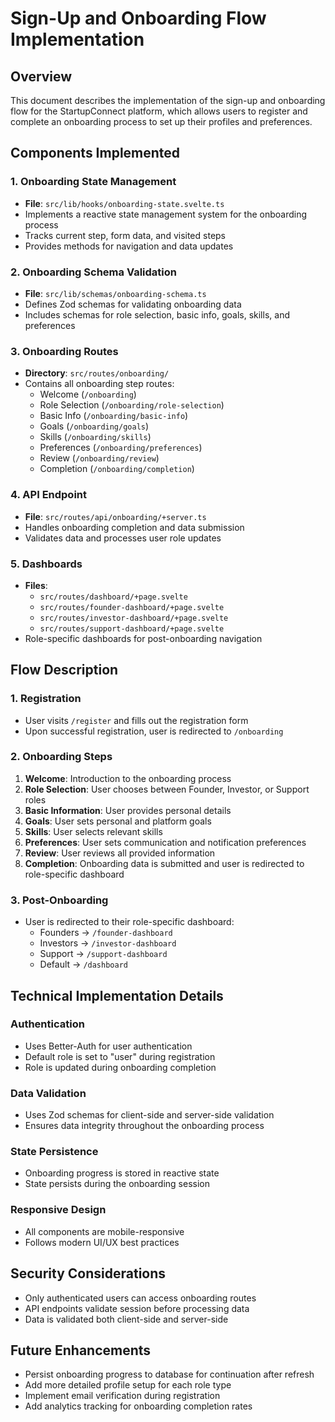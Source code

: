 # Sign-Up and Onboarding Flow Implementation

## Overview
This document describes the implementation of the sign-up and onboarding flow for the StartupConnect platform, which allows users to register and complete an onboarding process to set up their profiles and preferences.

## Components Implemented

### 1. Onboarding State Management
- **File**: `src/lib/hooks/onboarding-state.svelte.ts`
- Implements a reactive state management system for the onboarding process
- Tracks current step, form data, and visited steps
- Provides methods for navigation and data updates

### 2. Onboarding Schema Validation
- **File**: `src/lib/schemas/onboarding-schema.ts`
- Defines Zod schemas for validating onboarding data
- Includes schemas for role selection, basic info, goals, skills, and preferences

### 3. Onboarding Routes
- **Directory**: `src/routes/onboarding/`
- Contains all onboarding step routes:
  - Welcome (`/onboarding`)
  - Role Selection (`/onboarding/role-selection`)
  - Basic Info (`/onboarding/basic-info`)
  - Goals (`/onboarding/goals`)
  - Skills (`/onboarding/skills`)
  - Preferences (`/onboarding/preferences`)
  - Review (`/onboarding/review`)
  - Completion (`/onboarding/completion`)

### 4. API Endpoint
- **File**: `src/routes/api/onboarding/+server.ts`
- Handles onboarding completion and data submission
- Validates data and processes user role updates

### 5. Dashboards
- **Files**: 
  - `src/routes/dashboard/+page.svelte`
  - `src/routes/founder-dashboard/+page.svelte`
  - `src/routes/investor-dashboard/+page.svelte`
  - `src/routes/support-dashboard/+page.svelte`
- Role-specific dashboards for post-onboarding navigation

## Flow Description

### 1. Registration
- User visits `/register` and fills out the registration form
- Upon successful registration, user is redirected to `/onboarding`

### 2. Onboarding Steps
1. **Welcome**: Introduction to the onboarding process
2. **Role Selection**: User chooses between Founder, Investor, or Support roles
3. **Basic Information**: User provides personal details
4. **Goals**: User sets personal and platform goals
5. **Skills**: User selects relevant skills
6. **Preferences**: User sets communication and notification preferences
7. **Review**: User reviews all provided information
8. **Completion**: Onboarding data is submitted and user is redirected to role-specific dashboard

### 3. Post-Onboarding
- User is redirected to their role-specific dashboard:
  - Founders → `/founder-dashboard`
  - Investors → `/investor-dashboard`
  - Support → `/support-dashboard`
  - Default → `/dashboard`

## Technical Implementation Details

### Authentication
- Uses Better-Auth for user authentication
- Default role is set to "user" during registration
- Role is updated during onboarding completion

### Data Validation
- Uses Zod schemas for client-side and server-side validation
- Ensures data integrity throughout the onboarding process

### State Persistence
- Onboarding progress is stored in reactive state
- State persists during the onboarding session

### Responsive Design
- All components are mobile-responsive
- Follows modern UI/UX best practices

## Security Considerations
- Only authenticated users can access onboarding routes
- API endpoints validate session before processing data
- Data is validated both client-side and server-side

## Future Enhancements
- Persist onboarding progress to database for continuation after refresh
- Add more detailed profile setup for each role type
- Implement email verification during registration
- Add analytics tracking for onboarding completion rates